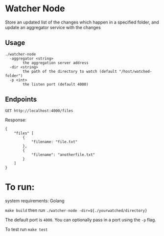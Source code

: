 # Watcher Node

Store an updated list of the changes which happen in a specified folder, and update an aggregator service with the changes

## Usage

```
./watcher-node
  -aggregator <string>
        the aggregation server address
  -dir <string>
        the path of the directory to watch (default "/host/watched-folder")
  -p <int>
        the listen port (default 4000)
```

## Endpoints

`GET http://localhost:4000/files`

Response:
```
{
    "files" [
        {
            "filename: "file.txt"
        },
        {
            "filename": "anotherfile.txt"
        }
    ]
}
```

# To run:

system requirements: Golang

`make build` then run `./watcher-node -dir=${./yourwatched/directory}`

The default port is `4000`. You can optionally pass in a port using the `-p` flag. 

To test run `make test`
